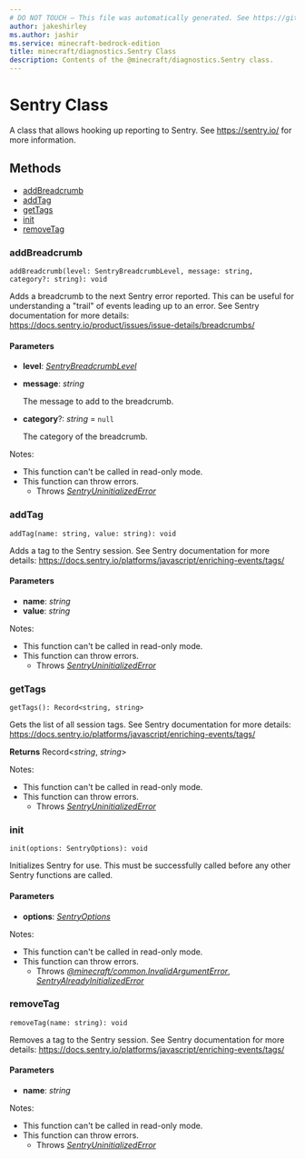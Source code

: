 ```yaml
---
# DO NOT TOUCH — This file was automatically generated. See https://github.com/mojang/minecraftapidocsgenerator to modify descriptions, examples, etc.
author: jakeshirley
ms.author: jashir
ms.service: minecraft-bedrock-edition
title: minecraft/diagnostics.Sentry Class
description: Contents of the @minecraft/diagnostics.Sentry class.
---
```

# Sentry Class

A class that allows hooking up reporting to Sentry.  See https://sentry.io/ for more information.

## Methods
- [addBreadcrumb](#addbreadcrumb)
- [addTag](#addtag)
- [getTags](#gettags)
- [init](#init)
- [removeTag](#removetag)

### **addBreadcrumb**
`
addBreadcrumb(level: SentryBreadcrumbLevel, message: string, category?: string): void
`

Adds a breadcrumb to the next Sentry error reported.  This can be useful for understanding a "trail" of events leading up to an error.  See Sentry documentation for more details: https://docs.sentry.io/product/issues/issue-details/breadcrumbs/

#### **Parameters**
- **level**: [*SentryBreadcrumbLevel*](SentryBreadcrumbLevel.md)
- **message**: *string*
  
  The message to add to the breadcrumb.
- **category**?: *string* = `null`
  
  The category of the breadcrumb.
  
Notes:
- This function can't be called in read-only mode.
- This function can throw errors.
  - Throws [*SentryUninitializedError*](SentryUninitializedError.md)

### **addTag**
`
addTag(name: string, value: string): void
`

Adds a tag to the Sentry session.  See Sentry documentation for more details: https://docs.sentry.io/platforms/javascript/enriching-events/tags/

#### **Parameters**
- **name**: *string*
- **value**: *string*
  
Notes:
- This function can't be called in read-only mode.
- This function can throw errors.
  - Throws [*SentryUninitializedError*](SentryUninitializedError.md)

### **getTags**
`
getTags(): Record<string, string>
`

Gets the list of all session tags.  See Sentry documentation for more details: https://docs.sentry.io/platforms/javascript/enriching-events/tags/

**Returns** Record<*string*, *string*>
  
Notes:
- This function can't be called in read-only mode.
- This function can throw errors.
  - Throws [*SentryUninitializedError*](SentryUninitializedError.md)

### **init**
`
init(options: SentryOptions): void
`

Initializes Sentry for use.  This must be successfully called before any other Sentry functions are called.

#### **Parameters**
- **options**: [*SentryOptions*](SentryOptions.md)
  
Notes:
- This function can't be called in read-only mode.
- This function can throw errors.
  - Throws [*@minecraft/common.InvalidArgumentError*](../../minecraft/common/InvalidArgumentError.md), [*SentryAlreadyInitializedError*](SentryAlreadyInitializedError.md)

### **removeTag**
`
removeTag(name: string): void
`

Removes a tag to the Sentry session.  See Sentry documentation for more details: https://docs.sentry.io/platforms/javascript/enriching-events/tags/

#### **Parameters**
- **name**: *string*
  
Notes:
- This function can't be called in read-only mode.
- This function can throw errors.
  - Throws [*SentryUninitializedError*](SentryUninitializedError.md)
